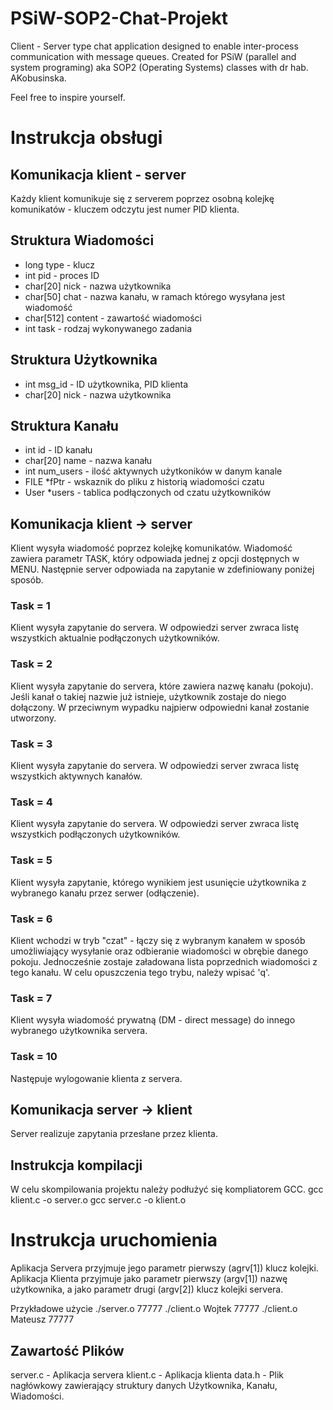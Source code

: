 # PSiW-SOP2-Chat-Projekt

Client - Server type chat application designed to enable inter-process communication with message queues. Created for PSiW (parallel and system programing) aka SOP2 (Operating Systems) classes with dr hab. AKobusinska. 

Feel free to inspire yourself.

# Instrukcja obsługi

## Komunikacja klient - server

Każdy klient komunikuje się z serverem poprzez osobną kolejkę komunikatów - kluczem odczytu jest numer PID klienta.

## Struktura Wiadomości
* long type - klucz
* int pid - proces ID
* char[20] nick - nazwa użytkownika
* char[50] chat - nazwa kanału, w ramach którego wysyłana jest wiadomość
* char[512] content - zawartość wiadomości
* int task - rodzaj wykonywanego zadania

## Struktura Użytkownika
* int msg_id - ID użytkownika, PID klienta
* char[20] nick - nazwa użytkownika

## Struktura Kanału
* int id - ID kanału
* char[20] name - nazwa kanału
* int num_users - ilość aktywnych użytkoników w danym kanale
* FILE *fPtr - wskaznik do pliku z historią wiadomości czatu
* User *users - tablica podłączonych od czatu użytkowników

## Komunikacja klient -> server

Klient wysyła wiadomość poprzez kolejkę komunikatów. Wiadomość zawiera parametr TASK, który odpowiada jednej z opcji dostępnych w MENU. Następnie server odpowiada na zapytanie w zdefiniowany poniżej sposób.

### Task = 1
Klient wysyła zapytanie do servera. W odpowiedzi server zwraca listę wszystkich aktualnie podłączonych użytkowników.

### Task = 2
Klient wysyła zapytanie do servera, które zawiera nazwę kanału (pokoju). Jeśli kanał o takiej nazwie już istnieje, użytkownik zostaje do niego dołączony. W przeciwnym wypadku najpierw odpowiedni kanał zostanie utworzony.

###  Task = 3
Klient wysyła zapytanie do servera. W odpowiedzi server zwraca listę wszystkich aktywnych kanałów.

###  Task = 4
Klient wysyła zapytanie do servera. W odpowiedzi server zwraca listę wszystkich podłączonych użytkowników.

### Task = 5
Klient wysyła zapytanie, którego wynikiem jest usunięcie użytkownika z wybranego kanału przez serwer (odłączenie).

###  Task = 6
Klient wchodzi w tryb "czat" - łączy się z wybranym kanałem w sposób umożliwiający wysyłanie oraz odbieranie wiadomości w obrębie danego pokoju. Jednocześnie zostaje załadowana lista poprzednich wiadomości z tego kanału. W celu opuszczenia tego trybu, należy wpisać 'q'.

### Task = 7
Klient wysyła wiadomość prywatną (DM - direct message) do innego wybranego użytkownika servera.

### Task = 10
Następuje wylogowanie klienta z servera.

## Komunikacja server -> klient
Server realizuje zapytania przesłane przez klienta.

## Instrukcja kompilacji
W celu skompilowania projektu należy podłużyć się kompliatorem GCC.
gcc klient.c -o server.o
gcc server.c -o klient.o

# Instrukcja uruchomienia
Aplikacja Servera przyjmuje jego parametr pierwszy (agrv[1]) klucz kolejki.
Aplikacja Klienta przyjmuje jako parametr pierwszy (argv[1]) nazwę użytkownika, a jako parametr drugi (argv[2]) klucz kolejki servera.

Przykładowe użycie
./server.o 77777
./client.o Wojtek 77777
./client.o Mateusz 77777

## Zawartość Plików
server.c - Aplikacja servera
klient.c - Aplikacja klienta
data.h - Plik nagłówkowy zawierający struktury danych Użytkownika, Kanału, Wiadomości.
